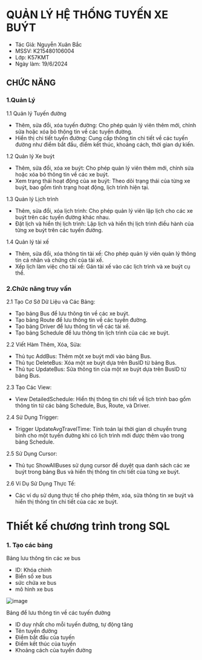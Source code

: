 # QUẢN LÝ HỆ THỐNG TUYẾN XE BUÝT
- Tác Giả: Nguyễn Xuân Bắc
- MSSV: K215480106004
- Lớp: K57KMT
- Ngày làm: 19/6/2024
## CHỨC NĂNG
### 1.Quản Lý
1.1 Quản lý Tuyến đường

- Thêm, sửa đổi, xóa tuyến đường: Cho phép quản lý viên thêm mới, chỉnh sửa hoặc xóa bỏ thông tin về các tuyến đường.
- Hiển thị chi tiết tuyến đường: Cung cấp thông tin chi tiết về các tuyến đường như điểm bắt đầu, điểm kết thúc, khoảng cách, thời gian dự kiến.

1.2 Quản lý Xe buýt

- Thêm, sửa đổi, xóa xe buýt: Cho phép quản lý viên thêm mới, chỉnh sửa hoặc xóa bỏ thông tin về các xe buýt.
- Xem trạng thái hoạt động của xe buýt: Theo dõi trạng thái của từng xe buýt, bao gồm tình trạng hoạt động, lịch trình hiện tại.

1.3 Quản lý Lịch trình

- Thêm, sửa đổi, xóa lịch trình: Cho phép quản lý viên lập lịch cho các xe buýt trên các tuyến đường khác nhau.
- Đặt lịch và hiển thị lịch trình: Lập lịch và hiển thị lịch trình điều hành của từng xe buýt trên các tuyến đường.

1.4 Quản lý tài xế

- Thêm, sửa đổi, xóa thông tin tài xế: Cho phép quản lý viên quản lý thông tin cá nhân và chứng chỉ của tài xế.
- Xếp lịch làm việc cho tài xế: Gán tài xế vào các lịch trình và xe buýt cụ thể.

### 2.Chức năng truy vấn

2.1 Tạo Cơ Sở Dữ Liệu và Các Bảng:
- Tạo bảng Bus để lưu thông tin về các xe buýt.
- Tạo bảng Route để lưu thông tin về các tuyến đường.
- Tạo bảng Driver để lưu thông tin về các tài xế.
- Tạo bảng Schedule để lưu thông tin lịch trình của các xe buýt.

2.2 Viết Hàm Thêm, Xóa, Sửa:
- Thủ tục AddBus: Thêm một xe buýt mới vào bảng Bus.
- Thủ tục DeleteBus: Xóa một xe buýt dựa trên BusID từ bảng Bus.
- Thủ tục UpdateBus: Sửa thông tin của một xe buýt dựa trên BusID từ bảng Bus.

2.3 Tạo Các View:
- View DetailedSchedule: Hiển thị thông tin chi tiết về lịch trình bao gồm thông tin từ các bảng Schedule, Bus, Route, và Driver.

2.4 Sử Dụng Trigger:
- Trigger UpdateAvgTravelTime: Tính toán lại thời gian di chuyển trung bình cho một tuyến đường khi có lịch trình mới được thêm vào trong bảng Schedule.

2.5 Sử Dụng Cursor:
- Thủ tục ShowAllBuses sử dụng cursor để duyệt qua danh sách các xe buýt trong bảng Bus và hiển thị thông tin chi tiết của từng xe buýt.

2.6 Ví Dụ Sử Dụng Thực Tế:
- Các ví dụ sử dụng thực tế cho phép thêm, xóa, sửa thông tin xe buýt và hiển thị thông tin chi tiết của các xe buýt.

# Thiết kế chương trình trong SQL
### 1. Tạo các bảng
Bảng lưu thông tin các xe bus
- ID: Khóa chính
- Biển số xe bus
- sức chứa xe bus
- mô hình xe bus

![image](https://github.com/BacNguyen003/BTL_CSDL_QuanLyTuyenXe-Buyt/assets/170489566/b8d4800f-a96b-4dbc-a11f-9bfd6fc632c3)

Bảng để lưu thông tin về các tuyến đường
- ID duy nhất cho mỗi tuyến đường, tự động tăng
- Tên tuyến đường
- Điểm bắt đầu của tuyến
- Điểm kết thúc của tuyến
- Khoảng cách của tuyến đường
  
